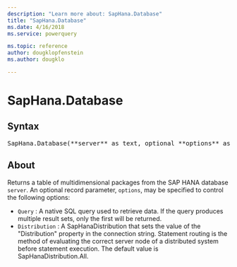 ```yaml
---
description: "Learn more about: SapHana.Database"
title: "SapHana.Database"
ms.date: 4/16/2018
ms.service: powerquery

ms.topic: reference
author: dougklopfenstein
ms.author: dougklo

---
```

# SapHana.Database

## Syntax

<pre>
SapHana.Database(**server** as text, optional **options** as nullable record) as table
</pre>

## About
Returns a table of multidimensional packages from the SAP HANA database `server`. An optional record parameter, `options`, may be specified to control the following options: 
*  `Query` : A native SQL query used to retrieve data. If the query produces multiple result sets, only the first will be returned.
*  `Distribution` : A SapHanaDistribution that sets the value of the &quot;Distribution&quot; property in the connection string. Statement routing is the method of evaluating the correct server node of a distributed system before statement execution. The default value is SapHanaDistribution.All.
  
